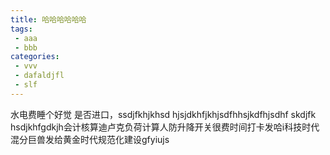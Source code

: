```yaml
---
title: 哈哈哈哈哈哈
tags: 
 - aaa
 - bbb
categories:
 - vvv
 - dafaldjfl
 - slf
---
```

水电费睡个好觉
是否进口，ssdjfkhjkhsd
hjsjdkhfjkhjsdfhhsjkdfhjsdhf
skdjfk
hsdjkhfgdkjh会计核算迪卢克负荷计算人防升降开关很费时间打卡发哈i科技时代混分巨兽发给黄金时代规范化建设gfyiujs